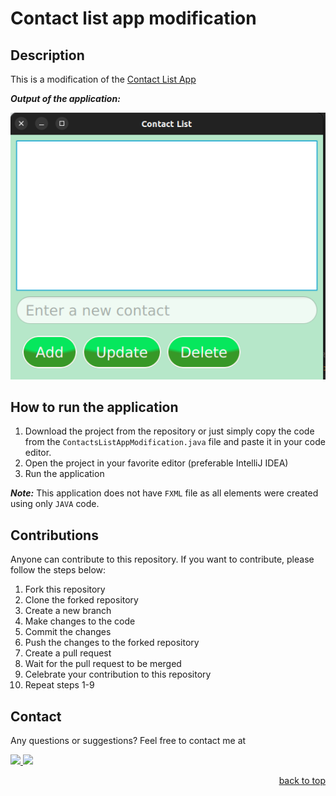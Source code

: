 # Contact list app modification

## Description

This is a modification of the [Contact List App](https://github.com/Alibakhshov/JavaFX/tree/master/src/main/java/main/javafx/ContactListApp)

***Output of the application:***

![img_6.png](https://github.com/Alibakhshov/JavaFX/blob/7e00fc2fef62e53f1b7fb85c51ffcea54c784e87/src/Pictures/img_6.png)


## How to run the application

1. Download the project from the repository or just simply copy the code from the `ContactsListAppModification.java` file and paste it in your code editor.
2. Open the project in your favorite editor (preferable IntelliJ IDEA)
3. Run the application

***Note:*** This application does not have `FXML` file as all elements were created using only `JAVA` code. 


## Contributions

Anyone can contribute to this repository. If you want to contribute, please follow the steps below:

1. Fork this repository
2. Clone the forked repository
3. Create a new branch
4. Make changes to the code
5. Commit the changes
6. Push the changes to the forked repository
7. Create a pull request
8. Wait for the pull request to be merged
9. Celebrate your contribution to this repository
10. Repeat steps 1-9

## Contact

Any questions or suggestions? Feel free to contact me at

<a href="https://www.linkedin.com/in/rauf-alibakhshov-6b5aa5210/">
    <img height="40" src="https://cdn2.iconfinder.com/data/icons/social-icon-3/512/social_style_3_in-306.png"/>
</a>

<a href="https://open.spotify.com/playlist/7KmIUNWrK8wEHfQcQfFrQ1?si=0e2d44043b5a40a4">
    <img height="40" src="https://cdn4.iconfinder.com/data/icons/logos-and-brands/512/315_Spotify_logo-128.png"/>
</a>


<p align="right"><a href="#top">back to top</a></p>
